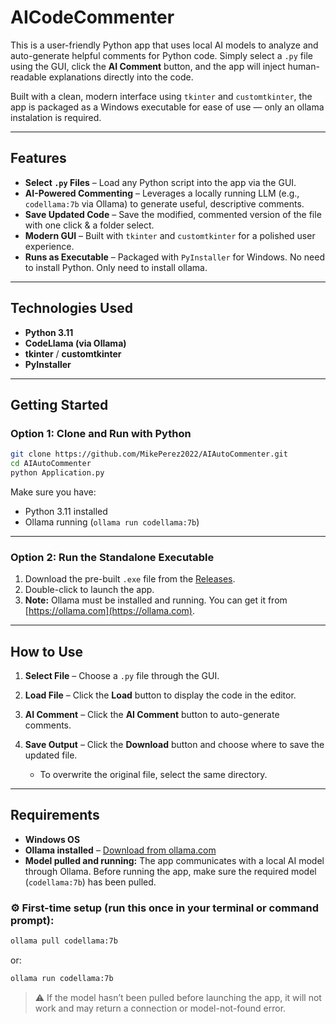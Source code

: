 # AICodeCommenter

This is a user-friendly Python app that uses local AI models to analyze and auto-generate helpful comments for Python code. Simply select a `.py` file using the GUI, click the **AI Comment** button, and the app will inject human-readable explanations directly into the code.

Built with a clean, modern interface using `tkinter` and `customtkinter`, the app is packaged as a Windows executable for ease of use — only an ollama instalation is required.

---

## Features

* **Select `.py` Files** – Load any Python script into the app via the GUI.
* **AI-Powered Commenting** – Leverages a locally running LLM (e.g., `codellama:7b` via Ollama) to generate useful, descriptive comments.
* **Save Updated Code** – Save the modified, commented version of the file with one click & a folder select.
* **Modern GUI** – Built with `tkinter` and `customtkinter` for a polished user experience.
* **Runs as Executable** – Packaged with `PyInstaller` for Windows. No need to install Python. Only need to install ollama.

---

## Technologies Used

* **Python 3.11**
* **CodeLlama (via Ollama)**
* **tkinter** / **customtkinter**
* **PyInstaller**

---

## Getting Started

### Option 1: Clone and Run with Python

```bash
git clone https://github.com/MikePerez2022/AIAutoCommenter.git
cd AIAutoCommenter
python Application.py
```

Make sure you have:

* Python 3.11 installed
* Ollama running (`ollama run codellama:7b`)

---

### Option 2: Run the Standalone Executable

1. Download the pre-built `.exe` file from the [Releases](https://github.com/MikePerez2022/AIAutoCommenter/releases/tag/v1.0.0).
2. Double-click to launch the app.
3. **Note:** Ollama must be installed and running. You can get it from [https://ollama.com](https://ollama.com).

---

## How to Use

1. **Select File** – Choose a `.py` file through the GUI.
2. **Load File** – Click the **Load** button to display the code in the editor.
3. **AI Comment** – Click the **AI Comment** button to auto-generate comments.
4. **Save Output** – Click the **Download** button and choose where to save the updated file.

   * To overwrite the original file, select the same directory.

---

## Requirements

* **Windows OS**
* **Ollama installed** – [Download from ollama.com](https://ollama.com)
* **Model pulled and running:**
  The app communicates with a local AI model through Ollama. Before running the app, make sure the required model (`codellama:7b`) has been pulled.

### ⚙️ First-time setup (run this once in your terminal or command prompt):

```bash
ollama pull codellama:7b
```

or:

```bash
ollama run codellama:7b
```

> ⚠️ If the model hasn’t been pulled before launching the app, it will not work and may return a connection or model-not-found error.

